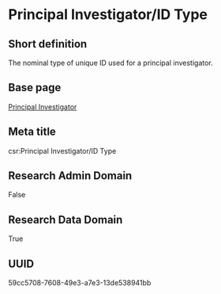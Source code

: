 # Principal Investigator/ID Type
## Short definition
The nominal type of unique ID used for a principal investigator.
## Base page
[Principal Investigator](../../Objects/Principal%20Investigator.md)
## Meta title
csr:Principal Investigator/ID Type
## Research Admin Domain
False
## Research Data Domain
True
## UUID
59cc5708-7608-49e3-a7e3-13de538941bb
